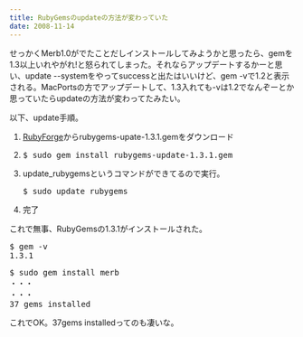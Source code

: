 ```yaml
---
title: RubyGemsのupdateの方法が変わっていた
date: 2008-11-14
---
```

せっかくMerb1.0がでたことだしインストールしてみようかと思ったら、gemを1.3以上いれやがれ!と怒られてしまった。それならアップデートするかーと思い、update --systemをやってsuccessと出たはいいけど、gem -vで1.2と表示される。MacPortsの方でアップデートして、1.3入れても-vは1.2でなんぞーとか思っていたらupdateの方法が変わってたみたい。

以下、update手順。

<ol>
<li><a href="http://rubyforge.org/frs/?group_id=126&release_id=16500">RubyForge</a>からrubygems-upate-1.3.1.gemをダウンロード</li>
<li><pre lang="bash">$ sudo gem install rubygems-update-1.3.1.gem</pre></li>
<li>update_rubygemsというコマンドができてるので実行。
<pre lang="bash">$ sudo update_rubygems</pre></li>
<li>完了</li>
</ol>

これで無事、RubyGemsの1.3.1がインストールされた。

<pre lang="bash">
$ gem -v
1.3.1
</pre>

<pre lang="bash">
$ sudo gem install merb
・・・
・・・
37 gems installed
</pre>

これでOK。37gems installedってのも凄いな。